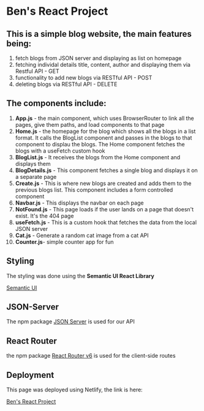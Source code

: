# Ben's React Project

## This is a simple blog website, the main features being:

1. fetch blogs from JSON server and displaying as list on homepage
2. fetching individal details title, content, author and displaying them via Restful API - GET
3. functionality to add new blogs via RESTful API - POST
4. deleting blogs via RESTful API - DELETE

## The components include:

1. **App.js** - the main component, which uses BrowserRouter to link all the pages, give them paths, and load components to that page
2. **Home.js** - the homepage for the blog which shows all the blogs in a list format. It calls the BlogList component and passes in the blogs to that component to displau the blogs. The Home component fetches the blogs with a useFetch custom hook
3. **BlogList.js** - It receives the blogs from the Home component and displays them
4. **BlogDetails.js** - This component fetches a single blog and displays it on a separate page
5. **Create.js** - This is where new blogs are created and adds them to the previous blogs list. This component includes a form controlled component
6. **Navbar.js** - This displays the navbar on each page
7. **NotFound.js** - This page loads if the user lands on a page that doesn't exist. It's the 404 page
8. **useFetch.js** - This is a custom hook that fetches the data from the local JSON server
9. **Cat.js** - Generate a random cat image from a cat API
10. **Counter.js**- simple counter app for fun

## Styling

The styling was done using the **Semantic UI React Library**

[Semantic UI](https://react.semantic-ui.com/)

## JSON-Server

The npm package [JSON Server](https://www.npmjs.com/package/json-server) is used for our API

## React Router

the npm package [React Router v6](https://www.npmjs.com/package/react-router-dom) is used for the client-side routes

## Deployment

This page was deployed using Netlify, the link is here:

[Ben's React Project](https://lucent-medovik-389fea.netlify.app)

